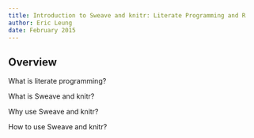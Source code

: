 ```yaml
---
title: Introduction to Sweave and knitr: Literate Programming and R
author: Eric Leung
date: February 2015
---
```


## Overview

What is literate programming?

What is Sweave and knitr?

Why use Sweave and knitr?

How to use Sweave and knitr?
